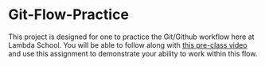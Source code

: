 # Git-Flow-Practice

This project is designed for one to practice the Git/Github workflow here at Lambda School. You will be able to follow along with [this pre-class video]() and use this assignment to demonstrate your ability to work within this flow. 
